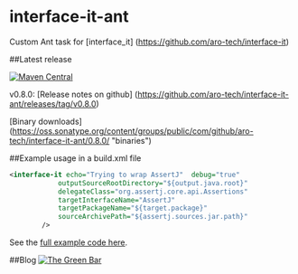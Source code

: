 # interface-it-ant
Custom Ant task for [interface_it] (https://github.com/aro-tech/interface-it)


##Latest release

[![Maven Central](https://maven-badges.herokuapp.com/maven-central/com.github.aro-tech/interface-it-ant/badge.svg)](http://search.maven.org/#artifactdetails|com.github.aro-tech|interface-it-ant|0.8.0|jar)

v0.8.0: [Release notes on github] (https://github.com/aro-tech/interface-it-ant/releases/tag/v0.8.0)

[Binary downloads] (https://oss.sonatype.org/content/groups/public/com/github/aro-tech/interface-it-ant/0.8.0/ "binaries")

##Example usage in a build.xml file

```xml
<interface-it echo="Trying to wrap AssertJ"  debug="true"
			outputSourceRootDirectory="${output.java.root}" 
			delegateClass="org.assertj.core.api.Assertions" 
			targetInterfaceName="AssertJ" 
			targetPackageName="${target.package}"
			sourceArchivePath="${assertj.sources.jar.path}"
		/>
```
		
See the [full example code here](https://github.com/aro-tech/interface-it-ant/blob/master/examples/build.xml "full example code").

 

##Blog
[![The Green Bar](https://img.shields.io/badge/My_Blog:-The_Green_Bar-brightgreen.svg)](https://thegreenbar.wordpress.com/)
